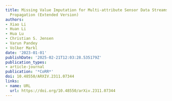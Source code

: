 ```yaml
---
title: Missing Value Imputation for Multi-attribute Sensor Data Streams via Message
  Propagation (Extended Version)
authors:
- Xiao Li
- Huan Li
- Hua Lu
- Christian S. Jensen
- Varun Pandey
- Volker Markl
date: '2023-01-01'
publishDate: '2025-02-21T12:03:28.535179Z'
publication_types:
- article-journal
publication: '*CoRR*'
doi: 10.48550/ARXIV.2311.07344
links:
- name: URL
  url: https://doi.org/10.48550/arXiv.2311.07344
---
```

